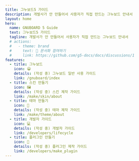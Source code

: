 ```yaml
---
title: 그누보드5 가이드
description: 개발사가 안 만들어서 사용자가 직접 만드는 그누보드 안내서
layout: home
hero:
  name: GNUBOARD 5 Guide
  text: 그누보드5 가이드
  tagline: 개발사가 안 만들어서 사용자가 직접 만드는 그누보드 안내서
  # actions:
  #   - theme: brand
  #     text: 📝 문서화 참여하기
  #     link: https://github.com/g5-docs/docs/discussions/1
features:
  - title: 그누보드
    icon: 😀
    details: (작성 중) 그누보드 일반 사용 가이드
    link: /gnuboard/index
  - title: 스킨 만들기
    icon: 🖼️
    details: (작성 중) 스킨 제작 가이드
    link: /make/skin/about
  - title: 테마 만들기
    icon: 🎁
    details: (작성 중) 테마 제작 가이드
    link: /make/theme/about
  - title: 개발자 가이드
    icon: 💻
    details: (작성 중) 개발자 가이드
    link: /developers/lifecycle
  - title: 플러그인 만들기
    icon: 🧩
    details: (작성 중) 플러그인 제작 가이드
    link: /developers/make_plugin
---
```

